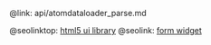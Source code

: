 @link: api/atomdataloader_parse.md

@seolinktop: [html5 ui library](https://webix.com)
@seolink: [form widget](https://webix.com/widget/form/)